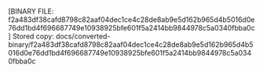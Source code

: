[BINARY FILE: f2a483df38cafd8798c82aaf04dec1ce4c28de8ab9e5d162b965d4b5016d0e76dd1bd4f696687749e10938925bfe601f5a2414bb9844978c5a0340fbba0c]
Stored copy: docs/converted-binary/f2a483df38cafd8798c82aaf04dec1ce4c28de8ab9e5d162b965d4b5016d0e76dd1bd4f696687749e10938925bfe601f5a2414bb9844978c5a0340fbba0c
